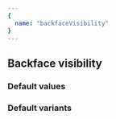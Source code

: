 ```yaml
---
{
  name: "backfaceVisibility"
}
---
```


## Backface visibility

### Default values
<!-- defaults.values.start -->
<!-- defaults.values.end -->


### Default variants
<!-- defaults.variants.start -->
<!-- defaults.variants.end -->
